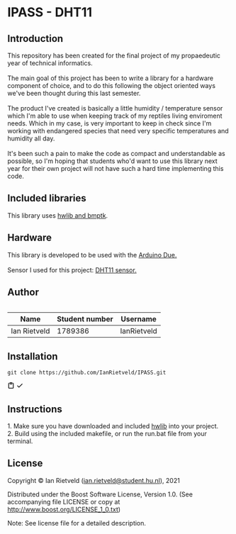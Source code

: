 <h1>IPASS - DHT11</h1>

<h2>Introduction</h2>
This repository has been created for the final project of my propaedeutic year of technical informatics.
<br>
<br>The main goal of this project has been to write a library for a hardware component of choice, and to do this following
the object oriented ways we've been thought during this last semester.

<br>
<br>The product I've created is basically a little humidity / temperature sensor which I'm able to use when keeping track of my reptiles living enviroment needs. Which in my case, is very important to keep in check since I'm working with endangered species that need very specific temperatures and humidity all day.

<br> 
<br>It's been such a pain to make the code as compact and understandable as possible, so I'm hoping that students who'd want to use this library next year for their own project will not have such a hard time implementing this code. 

<h2>Included libraries</h2>
This library uses <a href="https://github.com/wovo/hwlib">hwlib and bmptk</a>.

<h2>Hardware</h2>
This library is developed to be used with the <a href="https://www.arduino.cc/en/Main/ArduinoBoardDue">Arduino Due.</a>
<br>
<br>Sensor I used for this project: <a href="https://hu-hbo-ict.gitlab.io/turing-lab/ti-lab-shop/dht11.html">DHT11 sensor.</a>

<h2>Author</h2>
<table style="width:100%">

| Name                 | Student number | Username       |
| -------------------- | -------------  | -------------- |
| Ian Rietveld         | 1789386        | IanRietveld    |
</table>


<h2>Installation</h2>

<pre style="position: relative;" lang="git"><code>git clone https://github.com/IanRietveld/IPASS.git </code></pre>
<div class="zeroclipboard-container position-absolute right-0 top-0">
    <clipboard-copy aria-label="Copy" class="ClipboardButton btn js-clipboard-copy m-2 p-0 tooltipped-no-delay" data-copy-feedback="Copied!" data-tooltip-direction="w" value="git clone https://github.com/Kennyvandoorn/IPASS-Tic-Tac-Due-SSD1331.git
" tabindex="0" role="button">
      <svg aria-hidden="true" viewBox="0 0 16 16" version="1.1" data-view-component="true" height="16" width="16" class="octicon octicon-clippy js-clipboard-clippy-icon m-2">
    <path fill-rule="evenodd" d="M5.75 1a.75.75 0 00-.75.75v3c0 .414.336.75.75.75h4.5a.75.75 0 00.75-.75v-3a.75.75 0 00-.75-.75h-4.5zm.75 3V2.5h3V4h-3zm-2.874-.467a.75.75 0 00-.752-1.298A1.75 1.75 0 002 3.75v9.5c0 .966.784 1.75 1.75 1.75h8.5A1.75 1.75 0 0014 13.25v-9.5a1.75 1.75 0 00-.874-1.515.75.75 0 10-.752 1.298.25.25 0 01.126.217v9.5a.25.25 0 01-.25.25h-8.5a.25.25 0 01-.25-.25v-9.5a.25.25 0 01.126-.217z"></path>
</svg>
      <svg aria-hidden="true" viewBox="0 0 16 16" version="1.1" data-view-component="true" height="16" width="16" class="octicon octicon-check js-clipboard-check-icon color-text-success d-none m-2">
    <path fill-rule="evenodd" d="M13.78 4.22a.75.75 0 010 1.06l-7.25 7.25a.75.75 0 01-1.06 0L2.22 9.28a.75.75 0 011.06-1.06L6 10.94l6.72-6.72a.75.75 0 011.06 0z"></path>
</svg>
    </clipboard-copy>
  </div>
  </div>

<h2>Instructions</h2>
1. Make sure you have downloaded and included <a href="https://github.com/wovo/hwlib">hwlib</a> into your project. 
<br>2. Build using the included makefile, or run the run.bat file from your terminal.


<h2>License</h2>

Copyright © Ian Rietveld (ian.rietveld@student.hu.nl), 2021

Distributed under the Boost Software License, Version 1.0. (See accompanying file LICENSE or copy at http://www.boost.org/LICENSE_1_0.txt)

Note: See license file for a detailed description.
